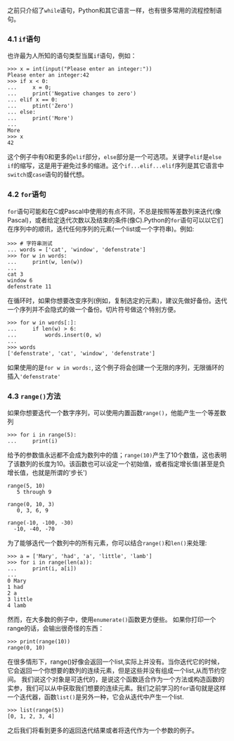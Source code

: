 之前只介绍了`while`语句，Python和其它语言一样，也有很多常用的流程控制语句。

### 4.1 `if`语句

也许最为人所知的语句类型当属`if`语句，例如：
```
>>> x = int(input("Please enter an integer:"))
Please enter an integer:42
>>> if x < 0:
...     x = 0;
...     print('Negative changes to zero')
... elif x == 0:
...     ptint('Zero')
... else:
...     print('More')
...
More
>>> x
42
```
这个例子中有0和更多的`elif`部分，`else`部分是一个可选项。关键字`elif`是`else if`的缩写，这是用于避免过多的缩进。这个`if...elif...elif`序列是其它语言中`switch`或`case`语句的替代想。

### 4.2 `for`语句
`for`语句可能和在C或Pascal中使用的有点不同，不总是按照等差数列来迭代(像Pascal)，或者给定迭代次数以及结束的条件(像C).Python的`for`语句可以以它们在序列中的顺讯，迭代任何序列的元素(一个list或一个字符串)。例如:
```
>>> # 字符串测试
... words = ['cat', 'window', 'defenstrate']
>>> for w in words:
...     print(w, len(w))
...
cat 3
window 6
defenstrate 11
```
在循环时，如果你想要改变序列(例如，复制选定的元素)，建议先做好备份。迭代一个序列并不会隐式的做一个备份。切片符号做这个特别方便。
```
>>> for w in words[:]:
...     if len(w) > 6:
...         words.insert(0, w)
...
>>> words
['defenstrate', 'cat', 'window', 'defenstrate']
```
如果使用的是`for w in words:`, 这个例子将会创建一个无限的序列，无限循环的插入`'defenstrate'`

### 4.3 `range()`方法
如果你想要迭代一个数字序列，可以使用内置函数`range()`，他能产生一个等差数列
```
>>> for i in range(5):
...     print(i)
```
给予的参数值永远都不会成为数列中的值；`range(10)`产生了10个数值，这也表明了该数列的长度为10。该函数也可以设定一个初始值，或者指定增长值(甚至是负增长值，也就是所谓的'步长')
```
range(5, 10)
   5 through 9

range(0, 10, 3)
   0, 3, 6, 9

range(-10, -100, -30)
  -10, -40, -70
```
为了能够迭代一个数列中的所有元素，你可以结合`range()`和`len()`来处理:
```
>>> a = ['Mary', 'had', 'a', 'little', 'lamb']
>>> for i in range(len(a)):
...     print(i, a[i])
...
0 Mary
1 had
2 a
3 little
4 lamb
```
然而，在大多数的例子中，使用`enumerate()`函数更方便些。
如果你打印一个range的话，会输出很奇怪的东西：
```
>>> print(range(10))
range(0, 10)
```
在很多情形下，range()好像会返回一个list,实际上并没有。当你迭代它的时候，它会返回一个你想要的数列的连续元素，但是这些并没有组成一个list,从而节约空间。
我们说这个对象是可迭代的，是说这个函数适合作为一个方法或构造函数的实参，我们可以从中获取我们想要的连续元素。我们之前学习的`for`语句就是这样一个迭代器，函数`list()`是另外一种，它会从迭代中产生一个list.
```
>>> list(range(5))
[0, 1, 2, 3, 4]
```
之后我们将看到更多的返回迭代结果或者将迭代作为一个参数的例子。
